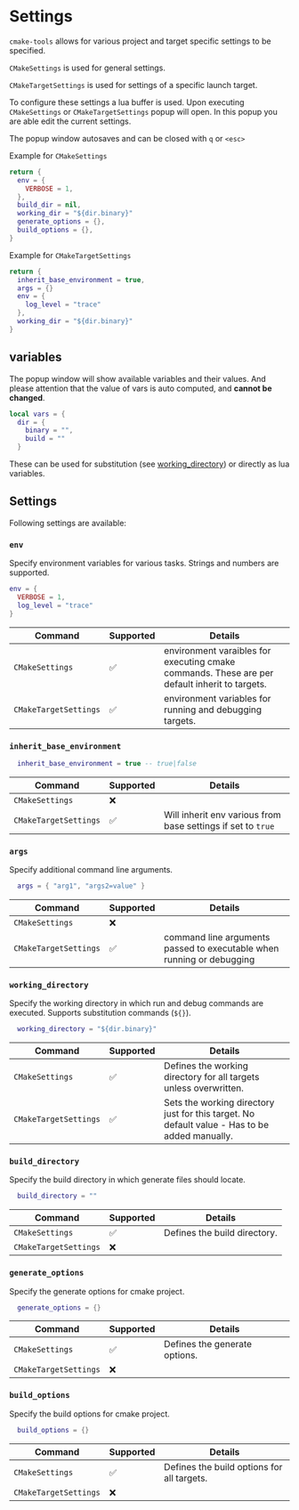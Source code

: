 # Settings

`cmake-tools` allows for various project and target specific settings to be specified.

`CMakeSettings` is used for general settings.

`CMakeTargetSettings` is used for settings of a specific launch target.

To configure these settings a lua buffer is used. Upon executing `CMakeSettings` or `CMakeTargetSettings` popup will open.
In this popup you are able edit the current settings.

The popup window autosaves and can be closed with `q` or `<esc>`

Example for `CMakeSettings`

```lua
return {
  env = {
    VERBOSE = 1,
  },
  build_dir = nil,
  working_dir = "${dir.binary}"
  generate_options = {},
  build_options = {},
}
```

Example for `CMakeTargetSettings`

```lua
return {
  inherit_base_environment = true,
  args = {}
  env = {
    log_level = "trace"
  },
  working_dir = "${dir.binary}"
}
```

## variables

The popup window will show available variables and their values. And please attention that the value of vars is auto computed, and **cannot be changed**.

```lua
local vars = {
  dir = {
    binary = "",
    build = ""
  }
```

These can be used for substitution (see [working_directory](#working_directory)) or directly as lua variables.

## Settings

Following settings are available:

### `env`

Specify environment variables for various tasks.
Strings and numbers are supported.

```lua
env = {
  VERBOSE = 1,
  log_level = "trace"
}
```

| Command               | Supported          | Details                 |
|--------------         | --------------     |  --------------         |
| `CMakeSettings`       | :white_check_mark: | environment varaibles for executing cmake commands. These are per default inherit to targets.  |
| `CMakeTargetSettings` | :white_check_mark: | environment variables for running and debugging targets.    |

### `inherit_base_environment`

```lua
  inherit_base_environment = true -- true|false
```

| Command               | Supported          | Details                 |
|--------------         | --------------     |  --------------         |
| `CMakeSettings`       | :x:                | |
| `CMakeTargetSettings` | :white_check_mark: | Will inherit env various from base settings if set to `true` |

### `args`

Specify additional command line arguments.

```lua
  args = { "arg1", "args2=value" }
```

| Command               | Supported          | Details                 |
|--------------         | --------------     |  --------------         |
| `CMakeSettings`       | :x:                | |
| `CMakeTargetSettings` | :white_check_mark: | command line arguments passed to executable when running or debugging |

### `working_directory`

Specify the working directory in which run and debug commands are executed. Supports substitution commands (`${}`).

```lua
  working_directory = "${dir.binary}"
```

| Command               | Supported          | Details                 |
|--------------         | --------------     |  --------------         |
| `CMakeSettings`       | :white_check_mark: | Defines the working directory for all targets unless overwritten. |
| `CMakeTargetSettings` | :white_check_mark: | Sets the working directory just for this target. No default value - Has to be added manually. |

### `build_directory`

Specify the build directory in which generate files should locate.

```lua
  build_directory = ""
```

| Command               | Supported          | Details                 |
|--------------         | --------------     |  --------------         |
| `CMakeSettings`       | :white_check_mark: | Defines the build directory. |
| `CMakeTargetSettings` | :x: | |

### `generate_options`

Specify the generate options for cmake project.

```lua
  generate_options = {}
```

| Command               | Supported          | Details                 |
|--------------         | --------------     |  --------------         |
| `CMakeSettings`       | :white_check_mark: | Defines the generate options. |
| `CMakeTargetSettings` | :x: | |

### `build_options`

Specify the build options for cmake project.

```lua
  build_options = {}
```

| Command               | Supported          | Details                 |
|--------------         | --------------     |  --------------         |
| `CMakeSettings`       | :white_check_mark: | Defines the build options for all targets. |
| `CMakeTargetSettings` | :x: | |
